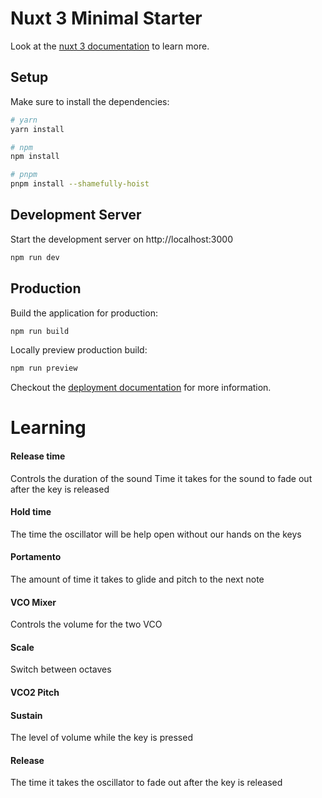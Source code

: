 # Nuxt 3 Minimal Starter

Look at the [nuxt 3 documentation](https://v3.nuxtjs.org) to learn more.

## Setup

Make sure to install the dependencies:

```bash
# yarn
yarn install

# npm
npm install

# pnpm
pnpm install --shamefully-hoist
```

## Development Server

Start the development server on http://localhost:3000

```bash
npm run dev
```

## Production

Build the application for production:

```bash
npm run build
```

Locally preview production build:

```bash
npm run preview
```

Checkout the [deployment documentation](https://v3.nuxtjs.org/guide/deploy/presets) for more information.

# Learning

#### Release time

Controls the duration of the sound
Time it takes for the sound to fade out after the key is released

#### Hold time

The time the oscillator will be help open without our hands on the keys

#### Portamento

The amount of time it takes to glide and pitch to the next note

#### VCO Mixer

Controls the volume for the two VCO

#### Scale

Switch between octaves

#### VCO2 Pitch

#### Sustain

The level of volume while the key is pressed

#### Release

The time it takes the oscillator to fade out after the key is released

